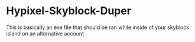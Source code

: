 # Hypixel-Skyblock-Duper
This is basically an exe file that should be ran while inside of your skyblock island on an alternative account
